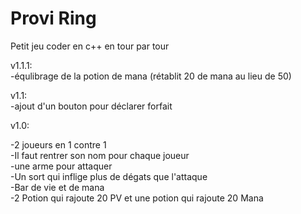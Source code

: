 # Provi Ring

Petit jeu coder en c++ en tour par tour<br>

v1.1.1:<br>
-équlibrage de la potion de mana (rétablit 20 de mana au lieu de 50)

v1.1:<br>
-ajout d'un bouton pour déclarer forfait

v1.0:<br>

-2 joueurs en 1 contre 1<br>
-Il faut rentrer son nom pour chaque joueur<br>
-une arme pour attaquer<br>
-Un sort qui inflige plus de dégats que l'attaque<br>
-Bar de vie et de mana<br>
-2 Potion qui rajoute 20 PV et une potion qui rajoute 20 Mana<br>

